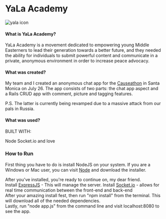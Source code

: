 # YaLa Academy

![yala icon](http://photos-g.ak.fbcdn.net/hphotos-ak-prn2/t1.0-0/s240x240/1623582_774560009223835_7159794215110978132_n.png)


#### What is YaLa Academy?

YaLa Academy is a movement dedicated to empowering young Middle Easterners to lead their generation towards a better future, and they needed the ability for individuals to submit powerful content and communicate in a private, anonymous environment in order to increase peace advocacy. 

#### What was created?

My team and I created an anonymous chat app for the [Causeathon](http://www.hackforacause.com) in Santa Monica on July 26. The app consists of two parts: the chat app aspect and a Rails CRUD app with comment, picture and tagging features.

P.S. 
The latter is currently being revamped due to a massive attack from our pals in Russia. 

#### What was used?

BUILT WITH:

Node
Socket.io
and love
<br>
### How to Run

First thing you have to do is install NodeJS on your system. If you are a Windows or Mac user, you can visit [Node](nodejs.org) and download the installer. 

After you've installed, you're ready to continue on, my dear friend. 
<br> 
Install [ExpressJS](http://expressjs.com) - This will manage the server.
Install [Socket.io](http://socket.io) - allows for real time communication between the front-end and back-end
<br>
After your amazing install fest, then run "npm install" from the terminal. This will download all of the needed dependencies. 
<br> 
Lastly, run "node app.js" from the command line and visit localhost:8080 to see the app.


